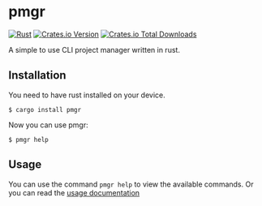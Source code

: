 # pmgr
[![Rust](https://github.com/recleun/pmgr/actions/workflows/rust.yml/badge.svg)](https://github.com/recleun/pmgr/actions/workflows/rust.yml)
[![Crates.io Version](https://img.shields.io/crates/v/pmgr)](https://crates.io/crates/pmgr)
[![Crates.io Total Downloads](https://img.shields.io/crates/d/pmgr)](https://crates.io/crates/pmgr)

A simple to use CLI project manager written in rust.

## Installation
You need to have rust installed on your device.
```
$ cargo install pmgr
```

Now you can use pmgr:
```
$ pmgr help
```

## Usage
You can use the command `pmgr help` to view the available commands.
Or you can read the [usage documentation](docs/usage.md)
